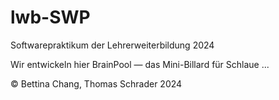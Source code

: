 # lwb-SWP
 Softwarepraktikum der Lehrerweiterbildung 2024

Wir entwickeln hier BrainPool — das Mini-Billard für Schlaue ...

© Bettina Chang, Thomas Schrader 2024
